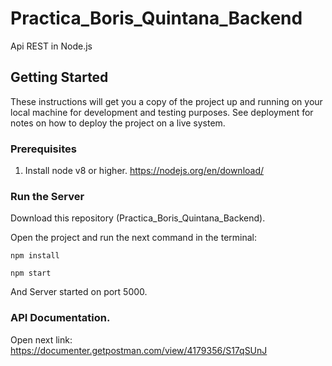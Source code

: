 # Practica_Boris_Quintana_Backend

Api REST in Node.js

## Getting Started

These instructions will get you a copy of the project up and running on your local machine for development and testing purposes. See deployment for notes on how to deploy the project on a live system.

### Prerequisites

1. Install node v8 or higher.
    https://nodejs.org/en/download/


### Run the Server

Download this repository (Practica_Boris_Quintana_Backend). 

Open the project and run the next command in the terminal: 

```
npm install

npm start
```

And Server started on port 5000.

### API Documentation.

Open next link: https://documenter.getpostman.com/view/4179356/S17qSUnJ



